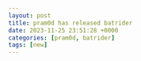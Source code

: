 ```yaml
---
layout: post
title: pram0d has released batrider
date: 2023-11-25 23:51:28 +0000
categories: [pram0d, batrider]
tags: [new]
---
```


